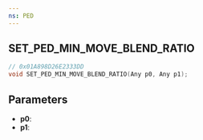 ```yaml
---
ns: PED
---
```

## SET_PED_MIN_MOVE_BLEND_RATIO

```c
// 0x01A898D26E2333DD
void SET_PED_MIN_MOVE_BLEND_RATIO(Any p0, Any p1);
```

## Parameters
* **p0**:
* **p1**:
